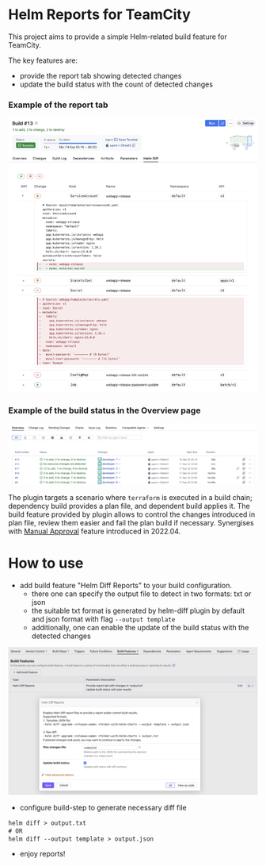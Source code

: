 # Helm Reports for TeamCity

This project aims to provide a simple Helm-related build feature for TeamCity. 

The key features are:
- provide the report tab showing detected changes
- update the build status with the count of detected changes

### Example of the report tab
![configuration_of_build_feature_with_changes.png](media/configuration_of_build_feature_with_changes.png)

### Example of the build status in the Overview page
![helm_build_status.png](media/helm_build_status.png)

The plugin targets a scenario where `terraform` is executed in a build chain; dependency build provides a plan file, and dependent build applies it. The build feature provided by plugin allows to control the changes introduced in plan file, review them easier and fail the plan build if necessary.
Synergises with [Manual Approval](https://www.jetbrains.com/help/teamcity/build-approval.html) feature introduced in 2022.04. 

# How to use

- add build feature "Helm Diff Reports" to your build configuration.
  - there one can specify the output file to detect in two formats: txt or json
  - the suitable txt format is generated by helm-diff plugin by default and json format with flag `--output template`
  - additionally, one can enable the update of the build status with the detected changes

![configuration_of_build_feature.png](media/configuration_of_build_feature.png)

- configure build-step to generate necessary diff file
```
helm diff > output.txt
# OR
helm diff --output template > output.json
```

- enjoy reports!
